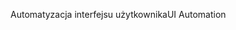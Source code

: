 <span data-ttu-id="78b4e-101">Automatyzacja interfejsu użytkownika</span><span class="sxs-lookup"><span data-stu-id="78b4e-101">UI Automation</span></span>